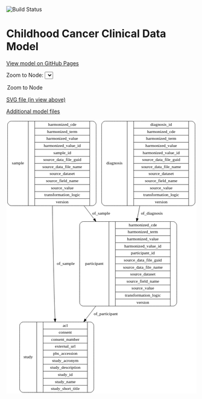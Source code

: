 <link rel='stylesheet' href="assets/style.css">
<link rel='stylesheet' href="https://unpkg.com/leaflet@1.5.1/dist/leaflet.css" integrity="sha512-xwE/Az9zrjBIphAcBb3F6JVqxf46+CDLwfLMHloNu6KEQCAWi6HcDUbeOfBIptF7tcCzusKFjFw2yuvEpDL9wQ==" crossorigin="">
<script type="text/javascript" src="https://code.jquery.com/jquery-3.2.1.min.js"></script>
<script type="text/javascript"  src="https://unpkg.com/leaflet@1.5.1/dist/leaflet.js"></script>
<script type="text/javascript" src="assets/actions.js"></script>

![Build Status](https://github.com/CBIIT/c3d-model/actions/workflows/model-test-and-deploy.yml/badge.svg)

# Childhood Cancer Clinical Data Model

[View model on GitHub Pages](https://cbiit.github.io/c3d-model/)


Zoom to Node: <select id="node_select">
  <option value="">Zoom to Node</option>
</select>
<div id="model"></div>

<p>
<a href="./model-desc/c3d-model.svg">SVG file (in view above)</a>
<p>
<a href="./model-desc">Additional model files</a>
<div id='graph' style='display:off;'>
<svg width="622pt" height="895pt"
 viewBox="0.00 0.00 622.00 895.00" xmlns="http://www.w3.org/2000/svg" xmlns:xlink="http://www.w3.org/1999/xlink">
<g id="graph0" class="graph" transform="scale(1 1) rotate(0) translate(4 891)">
<title>Perl</title>
<polygon fill="#ffffff" stroke="transparent" points="-4,4 -4,-891 618,-891 618,4 -4,4"/>
<!-- sample -->
<g id="node1" class="node">
<title>sample</title>
<path fill="none" stroke="#000000" d="M12,-610.5C12,-610.5 278,-610.5 278,-610.5 284,-610.5 290,-616.5 290,-622.5 290,-622.5 290,-874.5 290,-874.5 290,-880.5 284,-886.5 278,-886.5 278,-886.5 12,-886.5 12,-886.5 6,-886.5 0,-880.5 0,-874.5 0,-874.5 0,-622.5 0,-622.5 0,-616.5 6,-610.5 12,-610.5"/>
<text text-anchor="middle" x="34" y="-744.8" font-family="Times,serif" font-size="14.00" fill="#000000">sample</text>
<polyline fill="none" stroke="#000000" points="68,-610.5 68,-886.5 "/>
<text text-anchor="middle" x="78.5" y="-744.8" font-family="Times,serif" font-size="14.00" fill="#000000"> </text>
<polyline fill="none" stroke="#000000" points="89,-610.5 89,-886.5 "/>
<text text-anchor="middle" x="179" y="-871.3" font-family="Times,serif" font-size="14.00" fill="#000000">harmonized_cde</text>
<polyline fill="none" stroke="#000000" points="89,-863.5 269,-863.5 "/>
<text text-anchor="middle" x="179" y="-848.3" font-family="Times,serif" font-size="14.00" fill="#000000">harmonized_term</text>
<polyline fill="none" stroke="#000000" points="89,-840.5 269,-840.5 "/>
<text text-anchor="middle" x="179" y="-825.3" font-family="Times,serif" font-size="14.00" fill="#000000">harmonized_value</text>
<polyline fill="none" stroke="#000000" points="89,-817.5 269,-817.5 "/>
<text text-anchor="middle" x="179" y="-802.3" font-family="Times,serif" font-size="14.00" fill="#000000">harmonized_value_id</text>
<polyline fill="none" stroke="#000000" points="89,-794.5 269,-794.5 "/>
<text text-anchor="middle" x="179" y="-779.3" font-family="Times,serif" font-size="14.00" fill="#000000">sample_id</text>
<polyline fill="none" stroke="#000000" points="89,-771.5 269,-771.5 "/>
<text text-anchor="middle" x="179" y="-756.3" font-family="Times,serif" font-size="14.00" fill="#000000">source_data_file_guid</text>
<polyline fill="none" stroke="#000000" points="89,-748.5 269,-748.5 "/>
<text text-anchor="middle" x="179" y="-733.3" font-family="Times,serif" font-size="14.00" fill="#000000">source_data_file_name</text>
<polyline fill="none" stroke="#000000" points="89,-725.5 269,-725.5 "/>
<text text-anchor="middle" x="179" y="-710.3" font-family="Times,serif" font-size="14.00" fill="#000000">source_dataset</text>
<polyline fill="none" stroke="#000000" points="89,-702.5 269,-702.5 "/>
<text text-anchor="middle" x="179" y="-687.3" font-family="Times,serif" font-size="14.00" fill="#000000">source_field_name</text>
<polyline fill="none" stroke="#000000" points="89,-679.5 269,-679.5 "/>
<text text-anchor="middle" x="179" y="-664.3" font-family="Times,serif" font-size="14.00" fill="#000000">source_value</text>
<polyline fill="none" stroke="#000000" points="89,-656.5 269,-656.5 "/>
<text text-anchor="middle" x="179" y="-641.3" font-family="Times,serif" font-size="14.00" fill="#000000">transformation_logic</text>
<polyline fill="none" stroke="#000000" points="89,-633.5 269,-633.5 "/>
<text text-anchor="middle" x="179" y="-618.3" font-family="Times,serif" font-size="14.00" fill="#000000">version</text>
<polyline fill="none" stroke="#000000" points="269,-610.5 269,-886.5 "/>
<text text-anchor="middle" x="279.5" y="-744.8" font-family="Times,serif" font-size="14.00" fill="#000000"> </text>
</g>
<!-- study -->
<g id="node2" class="node">
<title>study</title>
<path fill="none" stroke="#000000" d="M51.5,-.5C51.5,-.5 270.5,-.5 270.5,-.5 276.5,-.5 282.5,-6.5 282.5,-12.5 282.5,-12.5 282.5,-218.5 282.5,-218.5 282.5,-224.5 276.5,-230.5 270.5,-230.5 270.5,-230.5 51.5,-230.5 51.5,-230.5 45.5,-230.5 39.5,-224.5 39.5,-218.5 39.5,-218.5 39.5,-12.5 39.5,-12.5 39.5,-6.5 45.5,-.5 51.5,-.5"/>
<text text-anchor="middle" x="67.5" y="-111.8" font-family="Times,serif" font-size="14.00" fill="#000000">study</text>
<polyline fill="none" stroke="#000000" points="95.5,-.5 95.5,-230.5 "/>
<text text-anchor="middle" x="106" y="-111.8" font-family="Times,serif" font-size="14.00" fill="#000000"> </text>
<polyline fill="none" stroke="#000000" points="116.5,-.5 116.5,-230.5 "/>
<text text-anchor="middle" x="189" y="-215.3" font-family="Times,serif" font-size="14.00" fill="#000000">acl</text>
<polyline fill="none" stroke="#000000" points="116.5,-207.5 261.5,-207.5 "/>
<text text-anchor="middle" x="189" y="-192.3" font-family="Times,serif" font-size="14.00" fill="#000000">consent</text>
<polyline fill="none" stroke="#000000" points="116.5,-184.5 261.5,-184.5 "/>
<text text-anchor="middle" x="189" y="-169.3" font-family="Times,serif" font-size="14.00" fill="#000000">consent_number</text>
<polyline fill="none" stroke="#000000" points="116.5,-161.5 261.5,-161.5 "/>
<text text-anchor="middle" x="189" y="-146.3" font-family="Times,serif" font-size="14.00" fill="#000000">external_url</text>
<polyline fill="none" stroke="#000000" points="116.5,-138.5 261.5,-138.5 "/>
<text text-anchor="middle" x="189" y="-123.3" font-family="Times,serif" font-size="14.00" fill="#000000">phs_accession</text>
<polyline fill="none" stroke="#000000" points="116.5,-115.5 261.5,-115.5 "/>
<text text-anchor="middle" x="189" y="-100.3" font-family="Times,serif" font-size="14.00" fill="#000000">study_acronym</text>
<polyline fill="none" stroke="#000000" points="116.5,-92.5 261.5,-92.5 "/>
<text text-anchor="middle" x="189" y="-77.3" font-family="Times,serif" font-size="14.00" fill="#000000">study_description</text>
<polyline fill="none" stroke="#000000" points="116.5,-69.5 261.5,-69.5 "/>
<text text-anchor="middle" x="189" y="-54.3" font-family="Times,serif" font-size="14.00" fill="#000000">study_id</text>
<polyline fill="none" stroke="#000000" points="116.5,-46.5 261.5,-46.5 "/>
<text text-anchor="middle" x="189" y="-31.3" font-family="Times,serif" font-size="14.00" fill="#000000">study_name</text>
<polyline fill="none" stroke="#000000" points="116.5,-23.5 261.5,-23.5 "/>
<text text-anchor="middle" x="189" y="-8.3" font-family="Times,serif" font-size="14.00" fill="#000000">study_short_title</text>
<polyline fill="none" stroke="#000000" points="261.5,-.5 261.5,-230.5 "/>
<text text-anchor="middle" x="272" y="-111.8" font-family="Times,serif" font-size="14.00" fill="#000000"> </text>
</g>
<!-- sample&#45;&gt;study -->
<g id="edge2" class="edge">
<title>sample&#45;&gt;study</title>
<path fill="none" stroke="#000000" d="M146.8411,-610.4408C148.2817,-517.5793 150.6142,-392.4182 154,-282 154.4103,-268.6197 154.9009,-254.637 155.4295,-240.7069"/>
<polygon fill="#000000" stroke="#000000" points="158.9319,-240.7098 155.8204,-230.5822 151.9371,-240.4396 158.9319,-240.7098"/>
<text text-anchor="middle" x="190.5" y="-416.8" font-family="Times,serif" font-size="14.00" fill="#000000">of_sample</text>
</g>
<!-- participant -->
<g id="node4" class="node">
<title>participant</title>
<path fill="none" stroke="#000000" d="M248,-282.5C248,-282.5 542,-282.5 542,-282.5 548,-282.5 554,-288.5 554,-294.5 554,-294.5 554,-546.5 554,-546.5 554,-552.5 548,-558.5 542,-558.5 542,-558.5 248,-558.5 248,-558.5 242,-558.5 236,-552.5 236,-546.5 236,-546.5 236,-294.5 236,-294.5 236,-288.5 242,-282.5 248,-282.5"/>
<text text-anchor="middle" x="284" y="-416.8" font-family="Times,serif" font-size="14.00" fill="#000000">participant</text>
<polyline fill="none" stroke="#000000" points="332,-282.5 332,-558.5 "/>
<text text-anchor="middle" x="342.5" y="-416.8" font-family="Times,serif" font-size="14.00" fill="#000000"> </text>
<polyline fill="none" stroke="#000000" points="353,-282.5 353,-558.5 "/>
<text text-anchor="middle" x="443" y="-543.3" font-family="Times,serif" font-size="14.00" fill="#000000">harmonized_cde</text>
<polyline fill="none" stroke="#000000" points="353,-535.5 533,-535.5 "/>
<text text-anchor="middle" x="443" y="-520.3" font-family="Times,serif" font-size="14.00" fill="#000000">harmonized_term</text>
<polyline fill="none" stroke="#000000" points="353,-512.5 533,-512.5 "/>
<text text-anchor="middle" x="443" y="-497.3" font-family="Times,serif" font-size="14.00" fill="#000000">harmonized_value</text>
<polyline fill="none" stroke="#000000" points="353,-489.5 533,-489.5 "/>
<text text-anchor="middle" x="443" y="-474.3" font-family="Times,serif" font-size="14.00" fill="#000000">harmonized_value_id</text>
<polyline fill="none" stroke="#000000" points="353,-466.5 533,-466.5 "/>
<text text-anchor="middle" x="443" y="-451.3" font-family="Times,serif" font-size="14.00" fill="#000000">participant_id</text>
<polyline fill="none" stroke="#000000" points="353,-443.5 533,-443.5 "/>
<text text-anchor="middle" x="443" y="-428.3" font-family="Times,serif" font-size="14.00" fill="#000000">source_data_file_guid</text>
<polyline fill="none" stroke="#000000" points="353,-420.5 533,-420.5 "/>
<text text-anchor="middle" x="443" y="-405.3" font-family="Times,serif" font-size="14.00" fill="#000000">source_data_file_name</text>
<polyline fill="none" stroke="#000000" points="353,-397.5 533,-397.5 "/>
<text text-anchor="middle" x="443" y="-382.3" font-family="Times,serif" font-size="14.00" fill="#000000">source_dataset</text>
<polyline fill="none" stroke="#000000" points="353,-374.5 533,-374.5 "/>
<text text-anchor="middle" x="443" y="-359.3" font-family="Times,serif" font-size="14.00" fill="#000000">source_field_name</text>
<polyline fill="none" stroke="#000000" points="353,-351.5 533,-351.5 "/>
<text text-anchor="middle" x="443" y="-336.3" font-family="Times,serif" font-size="14.00" fill="#000000">source_value</text>
<polyline fill="none" stroke="#000000" points="353,-328.5 533,-328.5 "/>
<text text-anchor="middle" x="443" y="-313.3" font-family="Times,serif" font-size="14.00" fill="#000000">transformation_logic</text>
<polyline fill="none" stroke="#000000" points="353,-305.5 533,-305.5 "/>
<text text-anchor="middle" x="443" y="-290.3" font-family="Times,serif" font-size="14.00" fill="#000000">version</text>
<polyline fill="none" stroke="#000000" points="533,-282.5 533,-558.5 "/>
<text text-anchor="middle" x="543.5" y="-416.8" font-family="Times,serif" font-size="14.00" fill="#000000"> </text>
</g>
<!-- sample&#45;&gt;participant -->
<g id="edge1" class="edge">
<title>sample&#45;&gt;participant</title>
<path fill="none" stroke="#000000" d="M250.2979,-610.3491C261.2758,-595.9462 272.4616,-581.2704 283.5051,-566.7813"/>
<polygon fill="#000000" stroke="#000000" points="286.3452,-568.8288 289.6236,-558.7539 280.778,-564.5854 286.3452,-568.8288"/>
<text text-anchor="middle" x="306.5" y="-580.8" font-family="Times,serif" font-size="14.00" fill="#000000">of_sample</text>
</g>
<!-- diagnosis -->
<g id="node3" class="node">
<title>diagnosis</title>
<path fill="none" stroke="#000000" d="M320,-610.5C320,-610.5 602,-610.5 602,-610.5 608,-610.5 614,-616.5 614,-622.5 614,-622.5 614,-874.5 614,-874.5 614,-880.5 608,-886.5 602,-886.5 602,-886.5 320,-886.5 320,-886.5 314,-886.5 308,-880.5 308,-874.5 308,-874.5 308,-622.5 308,-622.5 308,-616.5 314,-610.5 320,-610.5"/>
<text text-anchor="middle" x="350" y="-744.8" font-family="Times,serif" font-size="14.00" fill="#000000">diagnosis</text>
<polyline fill="none" stroke="#000000" points="392,-610.5 392,-886.5 "/>
<text text-anchor="middle" x="402.5" y="-744.8" font-family="Times,serif" font-size="14.00" fill="#000000"> </text>
<polyline fill="none" stroke="#000000" points="413,-610.5 413,-886.5 "/>
<text text-anchor="middle" x="503" y="-871.3" font-family="Times,serif" font-size="14.00" fill="#000000">diagnosis_id</text>
<polyline fill="none" stroke="#000000" points="413,-863.5 593,-863.5 "/>
<text text-anchor="middle" x="503" y="-848.3" font-family="Times,serif" font-size="14.00" fill="#000000">harmonized_cde</text>
<polyline fill="none" stroke="#000000" points="413,-840.5 593,-840.5 "/>
<text text-anchor="middle" x="503" y="-825.3" font-family="Times,serif" font-size="14.00" fill="#000000">harmonized_term</text>
<polyline fill="none" stroke="#000000" points="413,-817.5 593,-817.5 "/>
<text text-anchor="middle" x="503" y="-802.3" font-family="Times,serif" font-size="14.00" fill="#000000">harmonized_value</text>
<polyline fill="none" stroke="#000000" points="413,-794.5 593,-794.5 "/>
<text text-anchor="middle" x="503" y="-779.3" font-family="Times,serif" font-size="14.00" fill="#000000">harmonized_value_id</text>
<polyline fill="none" stroke="#000000" points="413,-771.5 593,-771.5 "/>
<text text-anchor="middle" x="503" y="-756.3" font-family="Times,serif" font-size="14.00" fill="#000000">source_data_file_guid</text>
<polyline fill="none" stroke="#000000" points="413,-748.5 593,-748.5 "/>
<text text-anchor="middle" x="503" y="-733.3" font-family="Times,serif" font-size="14.00" fill="#000000">source_data_file_name</text>
<polyline fill="none" stroke="#000000" points="413,-725.5 593,-725.5 "/>
<text text-anchor="middle" x="503" y="-710.3" font-family="Times,serif" font-size="14.00" fill="#000000">source_dataset</text>
<polyline fill="none" stroke="#000000" points="413,-702.5 593,-702.5 "/>
<text text-anchor="middle" x="503" y="-687.3" font-family="Times,serif" font-size="14.00" fill="#000000">source_field_name</text>
<polyline fill="none" stroke="#000000" points="413,-679.5 593,-679.5 "/>
<text text-anchor="middle" x="503" y="-664.3" font-family="Times,serif" font-size="14.00" fill="#000000">source_value</text>
<polyline fill="none" stroke="#000000" points="413,-656.5 593,-656.5 "/>
<text text-anchor="middle" x="503" y="-641.3" font-family="Times,serif" font-size="14.00" fill="#000000">transformation_logic</text>
<polyline fill="none" stroke="#000000" points="413,-633.5 593,-633.5 "/>
<text text-anchor="middle" x="503" y="-618.3" font-family="Times,serif" font-size="14.00" fill="#000000">version</text>
<polyline fill="none" stroke="#000000" points="593,-610.5 593,-886.5 "/>
<text text-anchor="middle" x="603.5" y="-744.8" font-family="Times,serif" font-size="14.00" fill="#000000"> </text>
</g>
<!-- diagnosis&#45;&gt;participant -->
<g id="edge4" class="edge">
<title>diagnosis&#45;&gt;participant</title>
<path fill="none" stroke="#000000" d="M433.2013,-610.3491C430.4374,-596.613 427.6235,-582.6287 424.8398,-568.7948"/>
<polygon fill="#000000" stroke="#000000" points="428.2233,-567.8669 422.8194,-558.7539 421.3609,-569.2479 428.2233,-567.8669"/>
<text text-anchor="middle" x="472.5" y="-580.8" font-family="Times,serif" font-size="14.00" fill="#000000">of_diagnosis</text>
</g>
<!-- participant&#45;&gt;study -->
<g id="edge3" class="edge">
<title>participant&#45;&gt;study</title>
<path fill="none" stroke="#000000" d="M288.9545,-282.2783C277.9361,-267.9168 266.7871,-253.3849 255.9028,-239.1981"/>
<polygon fill="#000000" stroke="#000000" points="258.3919,-236.6925 249.5279,-230.8889 252.8381,-240.9534 258.3919,-236.6925"/>
<text text-anchor="middle" x="321.5" y="-252.8" font-family="Times,serif" font-size="14.00" fill="#000000">of_participant</text>
</g>
</g>
</svg>
</div>
